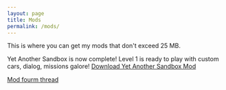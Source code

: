 ```yaml
---
layout: page
title: Mods
permalink: /mods/
---
```


This is where you can get my mods that don't exceed 25 MB.

Yet Another Sandbox is now complete! Level 1 is ready to play with custom cars, dialog, missions galore!
[Download Yet Another Sandbox Mod](https://github.com/hipporeno/hipporeno.github.io/blob/master/files/Yet%20Another%20Sandbox%20Mod%201.1.zip?raw=true)


[Mod fourm thread](http://donutteam.com/forum/topic/963/)
